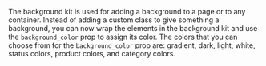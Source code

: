 The background kit is used for adding a background to a page or to any container. Instead of adding a custom class to give something a background, you can now wrap the elements in the background kit and use the `background_color` prop to assign its color. The colors that you can choose from for the `background_color` prop are: gradient, dark, light, white, status colors, product colors, and category colors.